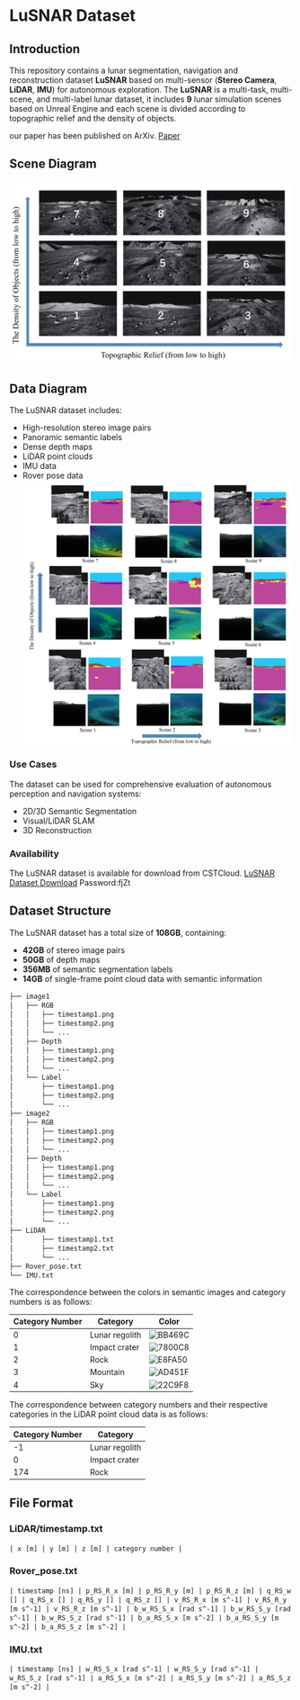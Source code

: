 # LuSNAR Dataset

## Introduction

This repository contains a lunar segmentation, navigation and reconstruction dataset **LuSNAR** based on multi-sensor (**Stereo Camera**, **LiDAR**, **IMU**) for autonomous exploration.
The **LuSNAR** is a multi-task, multi-scene, and multi-label lunar dataset, it includes **9** lunar simulation scenes based on Unreal Engine and each scene is divided according to topographic relief and the density of objects.

our paper has been published on ArXiv. [Paper](https://arxiv.org/abs/2407.06512)

## Scene Diagram
![Scene Diagram](1.png)


## Data Diagram
The LuSNAR dataset includes:
- High-resolution stereo image pairs
- Panoramic semantic labels
- Dense depth maps
- LiDAR point clouds
- IMU data
- Rover pose data
![Data Diagram](2.png)

### Use Cases
The dataset can be used for comprehensive evaluation of autonomous perception and navigation systems:
- 2D/3D Semantic Segmentation
- Visual/LiDAR SLAM
- 3D Reconstruction

### Availability
The LuSNAR dataset is available for download from CSTCloud.
[LuSNAR Dataset Download](https://pan.cstcloud.cn/s/2Ie7D5PSLU)
Password:fjZt

## Dataset Structure
The LuSNAR dataset has a total size of **108GB**, containing:
- **42GB** of stereo image pairs
- **50GB** of depth maps
- **356MB** of semantic segmentation labels
- **14GB** of single-frame point cloud data with semantic information
```plaintext
├── image1
│   ├── RGB
│   │   ├── timestamp1.png
│   │   ├── timestamp2.png
│   │   └── ...
│   ├── Depth
│   │   ├── timestamp1.png
│   │   ├── timestamp2.png
│   │   └── ...
│   └── Label
│       ├── timestamp1.png
│       ├── timestamp2.png
│       └── ...
├── image2
│   ├── RGB
│   │   ├── timestamp1.png
│   │   ├── timestamp2.png
│   │   └── ...
│   ├── Depth
│   │   ├── timestamp1.png
│   │   ├── timestamp2.png
│   │   └── ...
│   └── Label
│       ├── timestamp1.png
│       ├── timestamp2.png
│       └── ...
├── LiDAR
│       ├── timestamp1.txt
│       ├── timestamp2.txt
│       └── ...
├── Rover_pose.txt
└── IMU.txt
```
The correspondence between the colors in semantic images and category numbers is as follows:

| Category Number | Category       | Color   |
|-----------------|----------------|---------|
| 0               | Lunar regolith | ![BB469C](https://img.shields.io/badge/BB469C-%23BB469C.svg?style=for-the-badge&logo=appveyor&logoColor=white) |
| 1               | Impact crater  | ![7800C8](https://img.shields.io/badge/7800C8-%237800C8.svg?style=for-the-badge&logo=appveyor&logoColor=white) |
| 2               | Rock           | ![E8FA50](https://img.shields.io/badge/E8FA50-%23E8FA50.svg?style=for-the-badge&logo=appveyor&logoColor=white) |
| 3               | Mountain       | ![AD451F](https://img.shields.io/badge/AD451F-%23AD451F.svg?style=for-the-badge&logo=appveyor&logoColor=white) |
| 4               | Sky            | ![22C9F8](https://img.shields.io/badge/22C9F8-%2322C9F8.svg?style=for-the-badge&logo=appveyor&logoColor=white) |


The correspondence between category numbers and their respective categories in the LiDAR point cloud data is as follows:

| Category Number | Category       |
|-----------------|----------------|
| -1              | Lunar regolith |
| 0               | Impact crater  |
| 174             | Rock           |

## File Format
### LiDAR/timestamp.txt
```plaintext
| x [m] | y [m] | z [m] | category number |
```
### Rover_pose.txt
```plaintext
| timestamp [ns] | p_RS_R_x [m] | p_RS_R_y [m] | p_RS_R_z [m] | q_RS_w [] | q_RS_x [] | q_RS_y [] | q_RS_z [] | v_RS_R_x [m s^-1] | v_RS_R_y [m s^-1] | v_RS_R_z [m s^-1] | b_w_RS_S_x [rad s^-1] | b_w_RS_S_y [rad s^-1] | b_w_RS_S_z [rad s^-1] | b_a_RS_S_x [m s^-2] | b_a_RS_S_y [m s^-2] | b_a_RS_S_z [m s^-2] |
```
### IMU.txt
```plaintext
| timestamp [ns] | w_RS_S_x [rad s^-1] | w_RS_S_y [rad s^-1] | w_RS_S_z [rad s^-1] | a_RS_S_x [m s^-2] | a_RS_S_y [m s^-2] | a_RS_S_z [m s^-2] |
```


